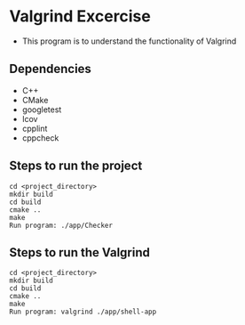 # Valgrind Excercise
- This program is to understand the functionality of Valgrind


## Dependencies
- C++ 
- CMake
- googletest
- lcov
- cpplint
- cppcheck
## Steps to run the project
```
cd <project_directory>
mkdir build
cd build
cmake ..
make
Run program: ./app/Checker
```
## Steps to run the Valgrind
```
cd <project_directory>
mkdir build
cd build
cmake ..
make
Run program: valgrind ./app/shell-app
```
